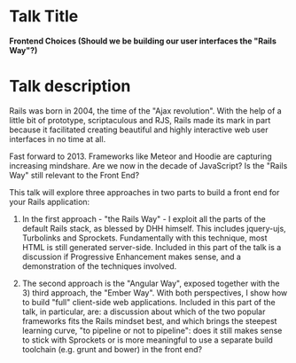 # Talk Title

**Frontend Choices (Should we be building our user interfaces the "Rails Way"?)**

# Talk description

Rails was born in 2004, the time of the "Ajax revolution". With the help of a little bit of prototype, scriptaculous and RJS, Rails made its mark in part because it facilitated creating beautiful and highly interactive web user interfaces in no time at all.

Fast forward to 2013. Frameworks like Meteor and Hoodie are capturing increasing mindshare. Are we now in the decade of JavaScript? Is the "Rails Way" still relevant to the Front End?

This talk will explore three approaches in two parts to build a front end for your Rails application:

1) In the first approach - "the Rails Way" - I exploit all the parts of the default Rails stack, as blessed by DHH himself. This includes jquery-ujs, Turbolinks and Sprockets. Fundamentally with this technique, most HTML is still generated server-side. Included in this part of the talk is a discussion if Progressive Enhancement makes sense, and a demonstration of the techniques involved.

2) The second approach is the "Angular Way", exposed together with the 3) third approach, the "Ember Way". With both perspectives, I show how to build "full" client-side web applications. Included in this part of the talk, in particular, are: a discussion about which of the two popular frameworks fits the Rails mindset best, and which brings the steepest learning curve, "to pipeline or not to pipeline": does it still makes sense to stick with Sprockets or is more meaningful to use a separate build toolchain (e.g. grunt and bower) in the front end?
